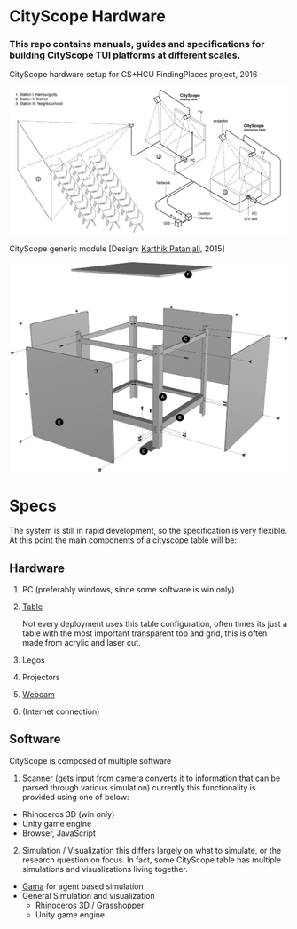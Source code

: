 # CityScope Hardware

### This repo contains manuals, guides and specifications for building CityScope TUI platforms at different scales.

CityScope hardware setup for CS+HCU FindingPlaces project, 2016

![Ariel Noyman HCU](/docs/figures/arielnoymanHCU.png "HCU FindingPlaces")

CityScope generic module [Design: [Karthik Patanjali](http://www.karthikpatanjali.com/#/cityscope-table/), 2015]

![Karthik_Patanjali](/docs/figures/KarthikPatanjali.png "Karthik_Patanjali")

# Specs

The system is still in rapid development, so
the specification is very flexible. At this point the main components of a cityscope table will be:

## Hardware

1. PC (preferably windows, since some software is win only)

2. [Table](https://github.com/CityScope/cityscope.github.io/tree/master/CS_Hardware)

    Not every deployment uses this table configuration, often times its just a table with the most important transparent top and grid, this is often made from acrylic and laser cut.

3. Legos

4. Projectors

5. [Webcam](https://www.amazon.com/gp/product/B006JH8T3S/ref=s9_acsd_top_hd_bw_bisR_c_x_1_w?pf_rd_m=ATVPDKIKX0DER&pf_rd_s=merchandised-search-3&pf_rd_r=W90AXQB8TSWYBB1ZZXG5&pf_rd_t=101&pf_rd_p=0af85809-accb-5a70-bc4f-f9a8f374e48c&pf_rd_i=172511)

6. (Internet connection)

## Software

CityScope is composed of multiple software

1. Scanner (gets input from camera converts it to information that can be parsed through various simulation)
   currently this functionality is provided using one of below:

-   Rhinoceros 3D (win only)
-   Unity game engine
-   Browser, JavaScript

2. Simulation / Visualization
   this differs largely on what to simulate, or the research question on focus.
   In fact, some CityScope table has multiple simulations and visualizations living together.

-   [Gama](http://gama-platform.org/) for agent based simulation
-   General Simulation and visualization
    -   Rhinoceros 3D / Grasshopper
    -   Unity game engine
